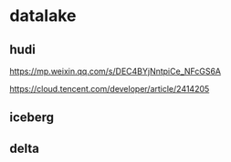 # datalake

## hudi

https://mp.weixin.qq.com/s/DEC4BYjNntpiCe_NFcGS6A

https://cloud.tencent.com/developer/article/2414205



## iceberg

## delta